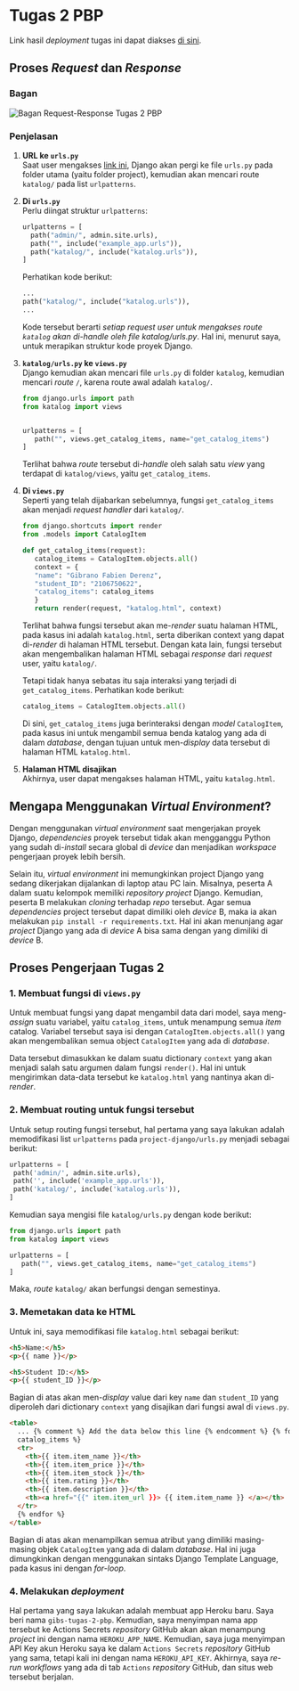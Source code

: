 # Tugas 2 PBP

Link hasil _deployment_ tugas ini dapat diakses [di sini](https://gibs-tugas-2-pbp.herokuapp.com/katalog/).

## Proses _Request_ dan _Response_

### Bagan

![Bagan Request-Response Tugas 2 PBP](https://user-images.githubusercontent.com/70869295/189836526-d7899933-6c75-4275-9802-3150d6153bb6.png)

### Penjelasan

1. **URL ke `urls.py`<br>**
   Saat user mengakses [link ini](https://gibs-tugas-2-pbp.herokuapp.com/katalog/), Django akan pergi ke file `urls.py` pada folder utama (yaitu folder project), kemudian akan mencari route `katalog/` pada list `urlpatterns`.

2. **Di `urls.py`<br>**
   Perlu diingat struktur `urlpatterns`:

   ```py
   urlpatterns = [
     path("admin/", admin.site.urls),
     path("", include("example_app.urls")),
     path("katalog/", include("katalog.urls")),
   ]
   ```

   Perhatikan kode berikut:

   ```py
   ...
   path("katalog/", include("katalog.urls")),
   ...
   ```

   Kode tersebut berarti _setiap request user untuk mengakses route `katalog` akan di-handle oleh file katalog/urls.py_. Hal ini, menurut saya, untuk merapikan struktur kode proyek Django.

3. **`katalog/urls.py` ke `views.py`**<br>
   Django kemudian akan mencari file `urls.py` di folder `katalog`, kemudian mencari _route_ `/`, karena route awal adalah `katalog/`.

   ```py
   from django.urls import path
   from katalog import views


   urlpatterns = [
      path("", views.get_catalog_items, name="get_catalog_items")
   ]
   ```

   Terlihat bahwa _route_ tersebut di-_handle_ oleh salah satu _view_ yang terdapat di `katalog/views`, yaitu `get_catalog_items`.

4. **Di `views.py`**<br>
   Seperti yang telah dijabarkan sebelumnya, fungsi `get_catalog_items` akan menjadi _request handler_ dari `katalog/`.

   ```py
   from django.shortcuts import render
   from .models import CatalogItem

   def get_catalog_items(request):
      catalog_items = CatalogItem.objects.all()
      context = {
      "name": "Gibrano Fabien Derenz",
      "student_ID": "2106750622",
      "catalog_items": catalog_items
      }
      return render(request, "katalog.html", context)
   ```

   Terlihat bahwa fungsi tersebut akan me-_render_ suatu halaman HTML, pada kasus ini adalah `katalog.html`, serta diberikan context yang dapat di-_render_ di halaman HTML tersebut. Dengan kata lain, fungsi tersebut akan mengembalikan halaman HTML sebagai _response_ dari _request_ user, yaitu `katalog/`.

   Tetapi tidak hanya sebatas itu saja interaksi yang terjadi di `get_catalog_items`. Perhatikan kode berikut:

   ```py
   catalog_items = CatalogItem.objects.all()
   ```

   Di sini, `get_catalog_items` juga berinteraksi dengan _model_ `CatalogItem`, pada kasus ini untuk mengambil semua benda katalog yang ada di dalam _database_, dengan tujuan untuk men-_display_ data tersebut di halaman HTML `katalog.html`.

5. **Halaman HTML disajikan**<br>
   Akhirnya, user dapat mengakses halaman HTML, yaitu `katalog.html`.

## Mengapa Menggunakan _Virtual Environment_?

Dengan menggunakan _virtual environment_ saat mengerjakan proyek Django, _dependencies_ proyek tersebut tidak akan mengganggu Python yang sudah di-_install_ secara global di _device_ dan menjadikan _workspace_ pengerjaan proyek lebih bersih.

Selain itu, _virtual environment_ ini memungkinkan project Django yang sedang dikerjakan dijalankan di laptop atau PC lain. Misalnya, peserta A dalam suatu kelompok memiliki _repository project_ Django. Kemudian, peserta B melakukan _cloning_ terhadap _repo_ tersebut. Agar semua _dependencies_ project tersebut dapat dimiliki oleh _device_ B, maka ia akan melakukan `pip install -r requirements.txt`. Hal ini akan menunjang agar _project_ Django yang ada di _device_ A bisa sama dengan yang dimiliki di _device_ B.

## Proses Pengerjaan Tugas 2

### 1. Membuat fungsi di `views.py`<br>

Untuk membuat fungsi yang dapat mengambil data dari model, saya meng-_assign_ suatu variabel, yaitu `catalog_items`, untuk menampung semua _item_ catalog. Variabel tersebut saya isi dengan `CatalogItem.objects.all()`
yang akan mengembalikan semua object `CatalogItem` yang ada di _database_.

Data tersebut dimasukkan ke dalam suatu dictionary `context` yang akan menjadi salah satu argumen dalam fungsi `render()`. Hal ini untuk mengirimkan data-data tersebut ke `katalog.html` yang nantinya akan di-_render_.

### 2. Membuat routing untuk fungsi tersebut<br>

Untuk setup routing fungsi tersebut, hal pertama yang saya lakukan adalah memodifikasi list `urlpatterns` pada `project-django/urls.py` menjadi sebagai berikut:

```py
urlpatterns = [
 path('admin/', admin.site.urls),
 path('', include('example_app.urls')),
 path('katalog/', include('katalog.urls')),
]
```

Kemudian saya mengisi file `katalog/urls.py` dengan kode berikut:

```py
from django.urls import path
from katalog import views

urlpatterns = [
   path("", views.get_catalog_items, name="get_catalog_items")
]
```

Maka, _route_ `katalog/` akan berfungsi dengan semestinya.

### 3. Memetakan data ke HTML<br>

Untuk ini, saya memodifikasi file `katalog.html` sebagai berikut:

```html
<h5>Name:</h5>
<p>{{ name }}</p>

<h5>Student ID:</h5>
<p>{{ student_ID }}</p>
```

Bagian di atas akan men-_display_ value dari key `name` dan `student_ID` yang diperoleh dari dictionary `context` yang disajikan dari fungsi awal di `views.py`.

```html
<table>
  ... {% comment %} Add the data below this line {% endcomment %} {% for item in
  catalog_items %}
  <tr>
    <th>{{ item.item_name }}</th>
    <th>{{ item.item_price }}</th>
    <th>{{ item.item_stock }}</th>
    <th>{{ item.rating }}</th>
    <th>{{ item.description }}</th>
    <th><a href="{{" item.item_url }}> {{ item.item_name }} </a></th>
  </tr>
  {% endfor %}
</table>
```

Bagian di atas akan menampilkan semua atribut yang dimiliki masing-masing objek `CatalogItem` yang ada di dalam _database_. Hal ini juga dimungkinkan dengan menggunakan sintaks Django Template Language, pada kasus ini dengan _for-loop_.

### 4. Melakukan _deployment_<br>

Hal pertama yang saya lakukan adalah membuat app Heroku baru. Saya beri nama `gibs-tugas-2-pbp`. Kemudian, saya menyimpan nama app tersebut ke Actions Secrets _repository_ GitHub akan akan menampung _project_ ini dengan nama `HEROKU_APP_NAME`. Kemudian, saya juga menyimpan API Key akun Heroku saya ke dalam `Actions Secrets` _repository_ GitHub yang sama, tetapi kali ini dengan nama `HEROKU_API_KEY`. Akhirnya, saya _re-run_ _workflows_ yang ada di tab `Actions` _repository_ GitHub, dan situs web tersebut berjalan.
